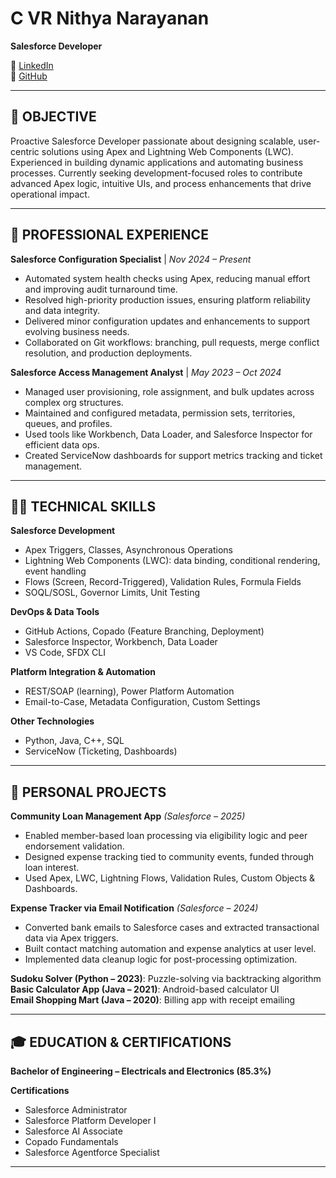 <!--### Hi there 👋

### Find me On:-

- ### [Blogspot](https://programcodegithub.blogspot.com/)

- ### [Linkedin](https://www.linkedin.com/in/nithya-narayanan-c-vr-0278661aa/)

- ### [Instagram](https://www.instagram.com/nithya.narayanan.v/)


**NithyaNarayananV/NithyaNarayananV** is a ✨ _special_ ✨ repository because its `README.md` (this file) appears on your GitHub profile.

Here are some ideas to get you started:

- 🔭 I’m currently working on ...Python
- 🌱 I’m currently learning ...Java
- 👯 I’m looking to collaborate on ...Java
- 💬 Ask me about ...Anything
- 📫 How to reach me: ... [Linkedin](https://www.linkedin.com/in/nithya-narayanan-c-vr-0278661aa/)
- 😄 Pronouns: ...He/Him heee

 
Sunday GitHub day.
Lets see how I follow.
-->


# C VR Nithya Narayanan
**Salesforce Developer**

 <!--📞 9445511404  
📧 nithyanarayanancvr@gmail.com   --> 
🔗 [LinkedIn](https://linkedin.com/in/nithya-narayanan-c-vr-0278661aa/)  
🔗 [GitHub](https://github.com/NithyaNarayananV)

---

## 🧭 OBJECTIVE
Proactive Salesforce Developer passionate about designing scalable, user-centric solutions using Apex and Lightning Web Components (LWC). Experienced in building dynamic applications and automating business processes. Currently seeking development-focused roles to contribute advanced Apex logic, intuitive UIs, and process enhancements that drive operational impact.

---

## 🧪 PROFESSIONAL EXPERIENCE
<!--
**Tata Consultancy Services** | *Jan 2023 – Present*  
**Client: Shell Trading & Supply** | *May 2023 – Present*
 -->
**Salesforce Configuration Specialist** | *Nov 2024 – Present*
- Automated system health checks using Apex, reducing manual effort and improving audit turnaround time.
- Resolved high-priority production issues, ensuring platform reliability and data integrity.
- Delivered minor configuration updates and enhancements to support evolving business needs.
- Collaborated on Git workflows: branching, pull requests, merge conflict resolution, and production deployments.

**Salesforce Access Management Analyst** | *May 2023 – Oct 2024*
- Managed user provisioning, role assignment, and bulk updates across complex org structures.
- Maintained and configured metadata, permission sets, territories, queues, and profiles.
- Used tools like Workbench, Data Loader, and Salesforce Inspector for efficient data ops.
- Created ServiceNow dashboards for support metrics tracking and ticket management.

---

## 🧑‍💻 TECHNICAL SKILLS

**Salesforce Development**
- Apex Triggers, Classes, Asynchronous Operations
- Lightning Web Components (LWC): data binding, conditional rendering, event handling
- Flows (Screen, Record-Triggered), Validation Rules, Formula Fields
- SOQL/SOSL, Governor Limits, Unit Testing

**DevOps & Data Tools**
- GitHub Actions, Copado (Feature Branching, Deployment)
- Salesforce Inspector, Workbench, Data Loader
- VS Code, SFDX CLI

**Platform Integration & Automation**
- REST/SOAP (learning), Power Platform Automation
- Email-to-Case, Metadata Configuration, Custom Settings

**Other Technologies**
- Python, Java, C++, SQL  
- ServiceNow (Ticketing, Dashboards)

---

## 🧩 PERSONAL PROJECTS

**Community Loan Management App** *(Salesforce – 2025)*
- Enabled member-based loan processing via eligibility logic and peer endorsement validation.
- Designed expense tracking tied to community events, funded through loan interest.
- Used Apex, LWC, Lightning Flows, Validation Rules, Custom Objects & Dashboards.

**Expense Tracker via Email Notification** *(Salesforce – 2024)*
- Converted bank emails to Salesforce cases and extracted transactional data via Apex triggers.
- Built contact matching automation and expense analytics at user level.
- Implemented data cleanup logic for post-processing optimization.

**Sudoku Solver (Python – 2023)**: Puzzle-solving via backtracking algorithm  
**Basic Calculator App (Java – 2021)**: Android-based calculator UI  
**Email Shopping Mart (Java – 2020)**: Billing app with receipt emailing

---

## 🎓 EDUCATION & CERTIFICATIONS

**Bachelor of Engineering – Electricals and Electronics (85.3%)**  

<!--Rajalakshmi Institute of Technology, Chennai (2018–2022) -->

**Certifications**
- Salesforce Administrator  
- Salesforce Platform Developer I  
- Salesforce AI Associate  
- Copado Fundamentals  
- Salesforce Agentforce Specialist

---
